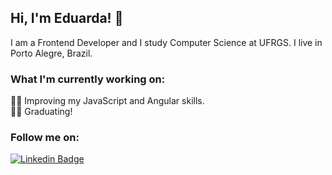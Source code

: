 ## Hi, I'm Eduarda! 👋

I am a Frontend Developer and I study Computer Science at UFRGS. I live in Porto Alegre, Brazil.

### What I'm currently working on: 
👩‍💻 Improving my JavaScript and Angular skills. </br>
👩‍🎓 Graduating! 

### Follow me on:
[![Linkedin Badge](https://img.shields.io/badge/-LinkedIn-blue?style=flat-square&logo=Linkedin&logoColor=white&link=https://www.linkedin.com/in/harshkumarkhatri/)](https://www.linkedin.com/in/eduarda-trindade/)
